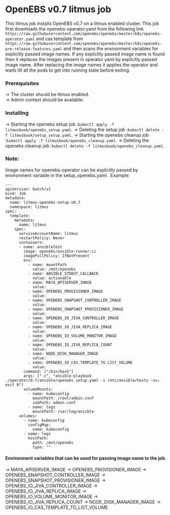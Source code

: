 # OpenEBS v0.7 litmus job

This litmus job installs OpenEBS v0.7 on a litmus enabled cluster. This job first downloads the openebs-operator.yaml from the following link ```https://raw.githubusercontent.com/openebs/openebs/master/k8s/openebs-operator.yaml``` and cas template from ```https://raw.githubusercontent.com/openebs/openebs/master/k8s/openebs-pre-release-features.yaml``` and then scans the environment variables for explicitly passed image names. If any explicitly passed image name is found then it replaces the images present in operator yaml by explicitly passed image name. After replacing the image names it applies the operator and waits till all the pods to get into running state before exiting. 

### Prerequisites

-> The cluster should be litmus enabled.  
-> Admin context should be available. 

### Installing

-> Starting the openebs setup job :```kubectl apply -f litmusbook/openebs_setup.yaml```.
-> Deleting the setup job :```kubectl delete -f litmusbook/setup_setup.yaml```.
-> Starting the openebs cleanup job :```kubectl apply -f litmusbook/openebs_cleanup.yaml```.
-> Deleting the openebs cleanup job :```kubectl delete -f litmusbook/openebs_cleanup.yaml```.  


### Note:

Image names for openebs-operator can be explicitly passed by environment variable in the setup_openebs.yaml .
Example:
```
---
apiVersion: batch/v1
kind: Job
metadata:
  name: litmus-openebs-setup-v0.7
  namespace: litmus 
spec:
  template:
    metadata:
      name: litmus
    spec:
      serviceAccountName: litmus
      restartPolicy: Never
      containers:
      - name: ansibletest
        image: openebs/ansible-runner:ci
        imagePullPolicy: IfNotPresent
        env: 
          - name: mountPath
            value: /mnt/openebs
          - name: ANSIBLE_STDOUT_CALLBACK
            value: actionable
          - name: MAYA_APISERVER_IMAGE
            value:
          - name: OPENEBS_PROVISIONER_IMAGE
            value:
          - name: OPENEBS_SNAPSHOT_CONTROLLER_IMAGE
            value:
          - name: OPENEBS_SNAPSHOT_PROVISIONER_IMAGE
            value:
          - name: OPENEBS_IO_JIVA_CONTROLLER_IMAGE
            value:
          - name: OPENEBS_IO_JIVA_REPLICA_IMAGE
            value:
          - name: OPENEBS_IO_VOLUME_MONITOR_IMAGE
            value:
          - name: OPENEBS_IO_JIVA_REPLICA_COUNT
            value:
          - name: NODE_DISK_MANAGER_IMAGE
            value:
          - name: OPENEBS_IO_CAS_TEMPLATE_TO_LIST_VOLUME
            value:
        command: ["/bin/bash"]
        args: ["-c", "ansible-playbook ./operator/0.7/ansible/openebs_setup.yaml -i /etc/ansible/hosts -vv; exit 0"]
        volumeMounts:
          - name: kubeconfig 
            mountPath: /root/admin.conf
            subPath: admin.conf
          - name: logs
            mountPath: /var/log/ansible 
      volumes: 
        - name: kubeconfig
          configMap: 
            name: kubeconfig 
        - name: logs 
          hostPath:
            path: /mnt/openebs
            type: ""
```


#### Environment variables that can be used for passing image name to the job
-> MAYA_APISERVER_IMAGE
-> OPENEBS_PROVISIONER_IMAGE
-> OPENEBS_SNAPSHOT_CONTROLLER_IMAGE
-> OPENEBS_SNAPSHOT_PROVISIONER_IMAGE
-> OPENEBS_IO_JIVA_CONTROLLER_IMAGE
-> OPENEBS_IO_JIVA_REPLICA_IMAGE
-> OPENEBS_IO_VOLUME_MONITOR_IMAGE
-> OPENEBS_IO_JIVA_REPLICA_COUNT
-> NODE_DISK_MANAGER_IMAGE
-> OPENEBS_IO_CAS_TEMPLATE_TO_LIST_VOLUME